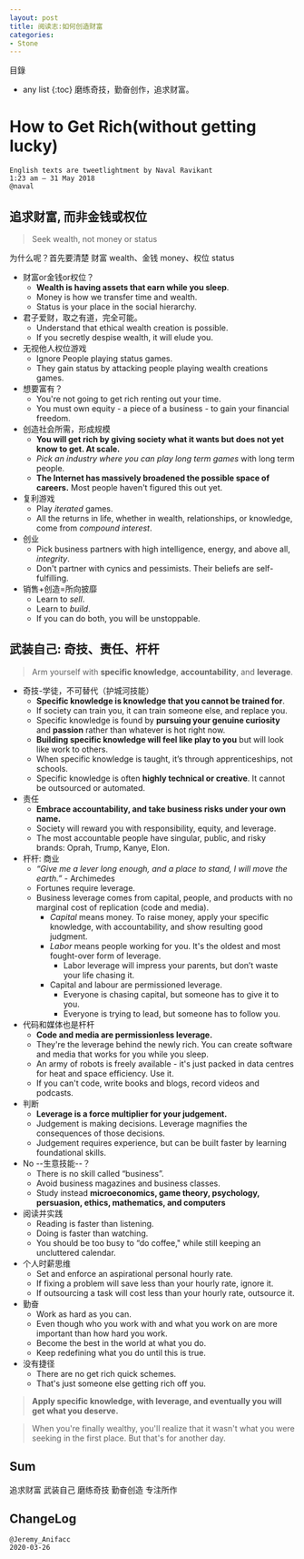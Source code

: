 ```yaml
---
layout: post
title: 阅读志:如何创造财富
categories:
- Stone
---
```

目錄 
* any list
{:toc}
磨练奇技，勤奋创作，追求财富。

# How to Get Rich(without getting lucky)

```
English texts are tweetlightment by Naval Ravikant
1:23 am – 31 May 2018 
@naval
```
## 追求财富, 而非金钱或权位

> Seek wealth, not money or status

为什么呢？首先要清楚 财富 wealth、金钱 money、权位 status 

- 财富or金钱or权位？
	- **Wealth is having assets that earn while you sleep**.   
	- Money is how we transfer time and wealth.   
	- Status is your place in the social hierarchy.
- 君子爱财，取之有道，完全可能。
	- Understand that ethical wealth creation is possible.
	- If you secretly despise wealth, it will elude you.
- 无视他人权位游戏
	- Ignore People playing status games.
	- They gain status by attacking people playing wealth creations games.
- 想要富有？
	- You're not going to get rich renting out your time.
	- You must own equity - a piece of a business - to gain your financial freedom.
- 创造社会所需，形成规模
	- **You will get rich by giving society what it wants but does not yet know to get. At scale.**
	- *Pick an industry where you can play long term games* with long term people.
	- **The Internet has massively broadened the possible space of careers.** Most people haven't figured this out yet.
- 复利游戏
	- Play *iterated* games.
	- All the returns in life, whether in wealth, relationships, or knowledge, come from *compound interest*.
- 创业
	- Pick business partners with high intelligence, energy, and above all, *integrity*.
	- Don't partner with cynics and pessimists. Their beliefs are self-fulfilling.
- 销售+创造=所向披靡
	- Learn to *sell*.
	- Learn to *build*.
	- If you can do both, you will be unstoppable.

## 武装自己: 奇技、责任、杆杆

> Arm yourself with **specific knowledge**, **accountability**, and **leverage**.

- 奇技-学徒，不可替代（护城河技能）
	- **Specific knowledge is knowledge that you cannot be trained for**. 
	- If society can train you, it can train someone else, and replace you. 
	- Specific knowledge is found by **pursuing your genuine curiosity** and **passion** rather than whatever is hot right now. 
	- **Building specific knowledge will feel like play to you** but will look like work to others. 
	- When specific knowledge is taught, it’s through apprenticeships,  not schools. 
	- Specific knowledge is often **highly technical or creative**. It cannot be outsourced or automated.
- 责任
	- **Embrace accountability, and take business risks under your own name.**  
 	- Society will reward you with responsibility, equity, and leverage. 
 	- The most accountable people have singular, public, and risky brands: Oprah, Trump, Kanye, Elon. 
- 杆杆: 商业
	- *“Give me a lever long enough,  and a place to stand,  I will move the earth.”*  - Archimedes 
	- Fortunes require leverage. 
	- Business leverage comes from capital, people, and products with no marginal cost of replication (code and media). 
 		- *Capital* means money. To raise money, apply your specific knowledge, with accountability, and show resulting good judgment. 
 		- *Labor* means people working for you. It's the oldest and most fought-over form of leverage. 
 			- Labor leverage will impress your parents, but don’t waste your life chasing it.  
 		- Capital and labour are permissioned leverage.
 			- Everyone is chasing capital, but someone has to give it to you. 
 			- Everyone is trying to lead, but someone has to follow you. 
- 代码和媒体也是杆杆
 	- **Code and media are permissionless leverage.**
 	- They're the leverage behind the newly rich. You can create software and media that works for you while you sleep. 
 	- An army of robots is freely available - it's just packed in data centres for heat and space efficiency.  Use it. 
 	- If you can't code, write books and blogs, record videos and podcasts. 
- 判断
	- **Leverage is a force multiplier for your judgement.**
	- Judgement is making decisions. Leverage magnifies the consequences of those decisions. 
	- Judgement requires experience, but can be built faster by learning foundational skills. 
- No --生意技能--？
	- There is no skill called “business”. 
	- Avoid business magazines and business classes. 
	- Study instead **microeconomics, game theory, psychology, persuasion, ethics, mathematics, and computers**
- 阅读并实践
	- Reading is faster than listening. 
	- Doing is faster than watching. 
	- You should be too busy to “do coffee," while still keeping an uncluttered calendar. 
- 个人时薪思维
	- Set and enforce an aspirational personal hourly rate.
	- If fixing a problem will save less than your hourly rate, ignore it.
	- If outsourcing a task will cost less than your hourly rate, outsource it. 
- 勤奋
	- Work as hard as you can.
	- Even though who you work with and what you work on are more important than how hard you work. 
	- Become the best in the world at what you do. 
	- Keep redefining what you do until this is true. 
- 没有捷径
	- There are no get rich quick schemes. 
	- That's just someone else getting rich off you. 

> **Apply specific knowledge, with leverage, and eventually you will get what you deserve.** 

> When you're finally wealthy, you'll realize that it wasn't what you were seeking in the first place. But that's for another day. 

## Sum

追求财富
武装自己
磨练奇技
勤奋创造
专注所作

## ChangeLog

```
@Jeremy_Anifacc
2020-03-26

```